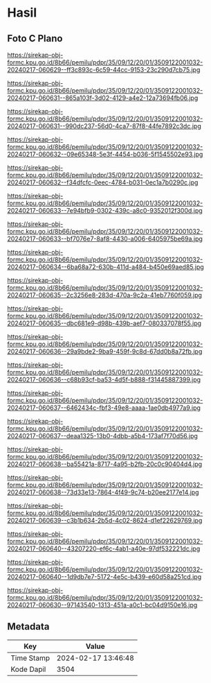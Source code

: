 # Hasil

## Foto C Plano

https://sirekap-obj-formc.kpu.go.id/8b66/pemilu/pdpr/35/09/12/20/01/3509122001032-20240217-060629--ff3c893c-6c59-44cc-9153-23c290d7cb75.jpg

https://sirekap-obj-formc.kpu.go.id/8b66/pemilu/pdpr/35/09/12/20/01/3509122001032-20240217-060631--865a103f-3d02-4129-a4e2-12a73694fb06.jpg

https://sirekap-obj-formc.kpu.go.id/8b66/pemilu/pdpr/35/09/12/20/01/3509122001032-20240217-060631--990dc237-56d0-4ca7-87f8-44fe7892c3dc.jpg

https://sirekap-obj-formc.kpu.go.id/8b66/pemilu/pdpr/35/09/12/20/01/3509122001032-20240217-060632--09e65348-5e3f-4454-b036-5f1545502e93.jpg

https://sirekap-obj-formc.kpu.go.id/8b66/pemilu/pdpr/35/09/12/20/01/3509122001032-20240217-060632--f34dfcfc-0eec-4784-b031-0ec1a7b0290c.jpg

https://sirekap-obj-formc.kpu.go.id/8b66/pemilu/pdpr/35/09/12/20/01/3509122001032-20240217-060633--7e94bfb9-0302-439c-a8c0-9352012f300d.jpg

https://sirekap-obj-formc.kpu.go.id/8b66/pemilu/pdpr/35/09/12/20/01/3509122001032-20240217-060633--bf7076e7-8af8-4430-a006-6405975be69a.jpg

https://sirekap-obj-formc.kpu.go.id/8b66/pemilu/pdpr/35/09/12/20/01/3509122001032-20240217-060634--6ba68a72-630b-411d-a484-b450e69aed85.jpg

https://sirekap-obj-formc.kpu.go.id/8b66/pemilu/pdpr/35/09/12/20/01/3509122001032-20240217-060635--2c3256e8-283d-470a-9c2a-41eb7760f059.jpg

https://sirekap-obj-formc.kpu.go.id/8b66/pemilu/pdpr/35/09/12/20/01/3509122001032-20240217-060635--dbc681e9-d98b-439b-aef7-080337078f55.jpg

https://sirekap-obj-formc.kpu.go.id/8b66/pemilu/pdpr/35/09/12/20/01/3509122001032-20240217-060636--29a9bde2-9ba9-459f-9c8d-67dd0b8a72fb.jpg

https://sirekap-obj-formc.kpu.go.id/8b66/pemilu/pdpr/35/09/12/20/01/3509122001032-20240217-060636--c68b93cf-ba53-4d5f-b888-f31445887399.jpg

https://sirekap-obj-formc.kpu.go.id/8b66/pemilu/pdpr/35/09/12/20/01/3509122001032-20240217-060637--6462434c-fbf3-49e8-aaaa-1ae0db4977a9.jpg

https://sirekap-obj-formc.kpu.go.id/8b66/pemilu/pdpr/35/09/12/20/01/3509122001032-20240217-060637--deaa1325-13b0-4dbb-a5b4-173af7f70d56.jpg

https://sirekap-obj-formc.kpu.go.id/8b66/pemilu/pdpr/35/09/12/20/01/3509122001032-20240217-060638--ba55421a-8717-4a95-b2fb-20c0c90404d4.jpg

https://sirekap-obj-formc.kpu.go.id/8b66/pemilu/pdpr/35/09/12/20/01/3509122001032-20240217-060638--73d33e13-7864-4f49-9c74-b20ee2177e14.jpg

https://sirekap-obj-formc.kpu.go.id/8b66/pemilu/pdpr/35/09/12/20/01/3509122001032-20240217-060639--c3b1b634-2b5d-4c02-8624-d1ef22629769.jpg

https://sirekap-obj-formc.kpu.go.id/8b66/pemilu/pdpr/35/09/12/20/01/3509122001032-20240217-060640--43207220-ef6c-4ab1-a40e-97df532221dc.jpg

https://sirekap-obj-formc.kpu.go.id/8b66/pemilu/pdpr/35/09/12/20/01/3509122001032-20240217-060640--1d9db7e7-5172-4e5c-b439-e60d58a251cd.jpg

https://sirekap-obj-formc.kpu.go.id/8b66/pemilu/pdpr/35/09/12/20/01/3509122001032-20240217-060630--97143540-1313-451a-a0c1-bc04d9150e16.jpg


## Metadata

| Key        | Value               |
| ---------- | ------------------- |
| Time Stamp | 2024-02-17 13:46:48 |
| Kode Dapil | 3504                |



